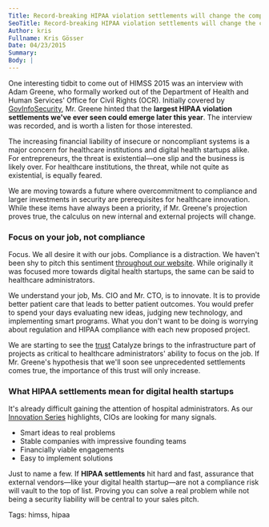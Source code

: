 ```yaml
---
Title: Record-breaking HIPAA violation settlements will change the compliance calculus
SeoTitle: Record-breaking HIPAA violation settlements will change the compliance calculus
Author: kris
Fullname: Kris Gösser
Date: 04/23/2015
Summary: 
Body: |
---
```

One interesting tidbit to come out of HIMSS 2015 was an interview with Adam Greene, who formally worked out of the Department of Health and Human Services' Office for Civil Rights (OCR). Initially covered by [GovInfoSecurity](http://www.govinfosecurity.com/interviews/could-big-hipaa-settlements-be-coming-i-2633), Mr. Greene hinted that the **largest HIPAA violation settlements we've ever seen could emerge later this year**. The interview was recorded, and is worth a listen for those interested.

The increasing financial liability of insecure or noncompliant systems is a major concern for healthcare institutions and digital health startups alike. For entrepreneurs, the threat is existential—one slip and the business is likely over. For healthcare institutions, the threat, while not quite as existential, is equally feared.

We are moving towards a future where overcommitment to compliance and larger investments in security are prerequisites for healthcare innovation. While these items have always been a priority, if Mr. Greene's projection proves true, the calculus on new internal and external projects will change.

### Focus on your job, not compliance

Focus. We all desire it with our jobs. Compliance is a distraction. We haven't been shy to pitch this sentiment [throughout our website](https://catalyze.io/paas). While originally it was focused more towards digital health startups, the same can be said to healthcare administrators.

We understand your job, Ms. CIO and Mr. CTO, is to innovate. It is to provide better patient care that leads to better patient outcomes. You would prefer to spend your days evaluating new ideas, judging new technology, and implementing smart programs. What you don't want to be doing is worrying about regulation and HIPAA compliance with each new proposed project.

We are starting to see the [trust](https://catalyze.io/compliance) Catalyze brings to the infrastructure part of projects as critical to healthcare administrators' ability to focus on the job. If Mr. Greene's hypothesis that we'll soon see unprecedented settlements comes true, the importance of this trust will only increase.

### What HIPAA settlements mean for digital health startups

It's already difficult gaining the attention of hospital administrators. As our [Innovation Series](https://catalyze.io/innovation) highlights, CIOs are looking for many signals.

* Smart ideas to real problems
* Stable companies with impressive founding teams
* Financially viable engagements
* Easy to implement solutions

Just to name a few. If **HIPAA settlements** hit hard and fast, assurance that external vendors—like your digital health startup—are not a compliance risk will vault to the top of list. Proving you can solve a real problem while not being a security liability will be central to your sales pitch.

Tags: himss, hipaa